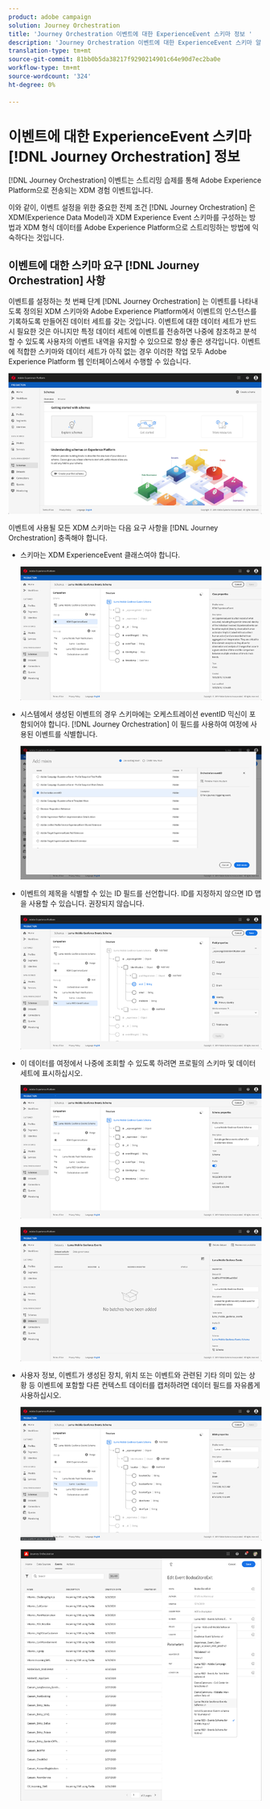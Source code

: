 ```yaml
---
product: adobe campaign
solution: Journey Orchestration
title: 'Journey Orchestration 이벤트에 대한 ExperienceEvent 스키마 정보 '
description: 'Journey Orchestration 이벤트에 대한 ExperienceEvent 스키마 알아보기 '
translation-type: tm+mt
source-git-commit: 81bb0b5da38217f9290214901c64e90d7ec2ba0e
workflow-type: tm+mt
source-wordcount: '324'
ht-degree: 0%

---
```




# 이벤트에 대한 ExperienceEvent 스키마 [!DNL Journey Orchestration] 정보

[!DNL Journey Orchestration] 이벤트는 스트리밍 습제를 통해 Adobe Experience Platform으로 전송되는 XDM 경험 이벤트입니다.

이와 같이, 이벤트 설정을 위한 중요한 전제 조건 [!DNL Journey Orchestration] 은 XDM(Experience Data Model)과 XDM Experience Event 스키마를 구성하는 방법과 XDM 형식 데이터를 Adobe Experience Platform으로 스트리밍하는 방법에 익숙하다는 것입니다.

## 이벤트에 대한 스키마 요구 [!DNL Journey Orchestration] 사항

이벤트를 설정하는 첫 번째 단계 [!DNL Journey Orchestration] 는 이벤트를 나타내도록 정의된 XDM 스키마와 Adobe Experience Platform에서 이벤트의 인스턴스를 기록하도록 만들어진 데이터 세트를 갖는 것입니다. 이벤트에 대한 데이터 세트가 반드시 필요한 것은 아니지만 특정 데이터 세트에 이벤트를 전송하면 나중에 참조하고 분석할 수 있도록 사용자의 이벤트 내역을 유지할 수 있으므로 항상 좋은 생각입니다. 이벤트에 적합한 스키마와 데이터 세트가 아직 없는 경우 이러한 작업 모두 Adobe Experience Platform 웹 인터페이스에서 수행할 수 있습니다.

![](../assets/schema1.png)

이벤트에 사용될 모든 XDM 스키마는 다음 요구 사항을 [!DNL Journey Orchestration] 충족해야 합니다.

* 스키마는 XDM ExperienceEvent 클래스여야 합니다.

   ![](../assets/schema2.png)

* 시스템에서 생성된 이벤트의 경우 스키마에는 오케스트레이션 eventID 믹신이 포함되어야 합니다. [!DNL Journey Orchestration] 이 필드를 사용하여 여정에 사용된 이벤트를 식별합니다.

   ![](../assets/schema3.png)

* 이벤트의 제목을 식별할 수 있는 ID 필드를 선언합니다. ID를 지정하지 않으면 ID 맵을 사용할 수 있습니다. 권장되지 않습니다.

   ![](../assets/schema4.png)

* 이 데이터를 여정에서 나중에 조회할 수 있도록 하려면 프로필의 스키마 및 데이터 세트에 표시하십시오.

   ![](../assets/schema5.png)

   ![](../assets/schema6.png)

* 사용자 정보, 이벤트가 생성된 장치, 위치 또는 이벤트와 관련된 기타 의미 있는 상황 등 이벤트에 포함할 다른 컨텍스트 데이터를 캡처하려면 데이터 필드를 자유롭게 사용하십시오.

   ![](../assets/schema7.png)

   ![](../assets/schema8.png)